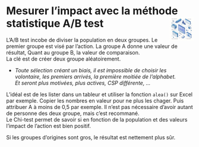# Mesurer l’impact avec la méthode statistique A/B test<a href="../../"><img src="../../../assets/atomicDs.png" alt="Data science" align="right" height="64px"></a>
L’A/B test incobe de diviser la population en deux groupes. Le premier groupe est visé par l’action. La groupe A donne une valeur de résultat, Quant au groupe B, la valeur de comparaison.  
La clé est de créer deux groupe aléatoirement.  
- _Toute sélection créant un biais, il est impossible de choisir les volontaire, les premiers arrivés, la première moitiée de l’alphabet._  
  _Et seront plus motivées, plus actives, CSP différente, …_  

L’idéal est de les lister dans un tableur et utiliser la fonction `alea()` sur Excel par exemple. Copier les nombres en valeur pour ne plus les chager. Puis attribuer A à moins de 0,5 par exemple. Il n’est pas nécessaire d’avoir autant de personne des deux groupe, mais c’est recommané.  
Le Chi-test permet de savoir si en fonction de la population et des valeurs l’impact de l’action est bien positif.  

Si les groupes d’origines sont gros, le résultat est nettement plus sûr.